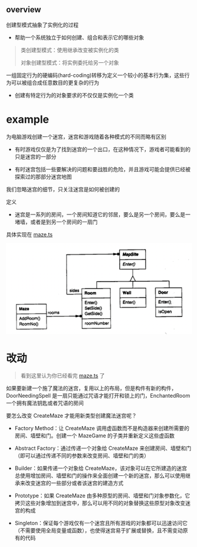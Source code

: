 ## overview

创建型模式抽象了实例化的过程

- 帮助一个系统独立于如何创建、组合和表示它的哪些对象

> 类创建型模式：使用继承改变被实例化的类
>
> 对象创建型模式：将实例委托给另一个对象

一组固定行为的硬编码(hard-coding)转移为定义一个较小的基本行为集，这些行为可以被组合成任意数目的更复杂的行为

- 创建有特定行为的对象要求的不仅仅是实例化一个类

# example

为电脑游戏创建一个迷宫，迷宫和游戏随着各种模式的不同而略有区别

- 有时游戏仅仅是为了找到迷宫的一个出口，在这种情况下，游戏者可能看到的只是迷宫的一部分

- 有时迷宫包括一些要解决的问题和要战胜的危险，并且游戏可能会提供已经被探索过的那部分迷宫地图

我们忽略迷宫的细节，只关注迷宫是如何被创建的

定义

- 迷宫是一系列的房间，一个房间知道它的邻居，要么是另一个房间，要么是一堵墙，或者是到另一个房间的一扇门

具体实现在 [maze.ts](/design-pattern/creator/maze.ts)

![Alt text](/design-pattern/README.asserts/image.png)

# 改动
>
> 看到这里认为你已经看完 [maze.ts](/design-pattern/creator/maze.ts) 了

如果要新建一个施了魔法的迷宫，复用以上的布局，但是构件有新的构件，DoorNeedingSpell 是一扇只能通过咒语才能打开和锁上的门，EnchantedRoom 一个拥有魔法钥匙或者咒语的房间

要怎么改变 CreateMaze 才能用新类型创建魔法迷宫呢？

- Factory Method：让 CreateMaze 调用虚函数而不是构造器来创建所需要的房间、墙壁和门。创建一个 MazeGame 的子类并重新定义这些虚函数

- Abstract Factory：通过传递一个对象给 CreateMaze 来创建房间、墙壁和门（即可以通过传递不同的参数来改变房间、墙壁和门的类）

- Builder：如果传递一个对象给 CreateMaze，该对象可以在它所建造的迷宫总使用增加房间、墙壁和门的操作来全面创建一个新的迷宫，那么可以使用继承来改变迷宫的一些部分或者该迷宫的建造方式

- Prototype：如果 CreateMaze 由多种原型的房间、墙壁和门对象参数化，它拷贝这些对象增加到迷宫中，那么可以用不同的对象替换这些原型对象改变迷宫的构成

- Singleton：保证每个游戏仅有一个迷宫且所有游戏的对象都可以迅速访问它（不需要使用全局变量或函数），也使得迷宫易于扩展或替换，且不需变动原有的代码
